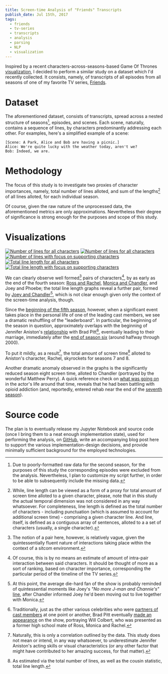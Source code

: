 ```yaml
---
title: Screen-time Analysis of "Friends" Transcripts
publish_date: Jul 15th, 2017
tags:
  - friends
  - tv-series
  - transcripts
  - analysis
  - parsing
  - NLP
  - visualization
---
```


Inspired by a recent characters-across-seasons-based Game Of Thrones [visualization][got_vis_reddit], I decided to perform a similar
study on a dataset which I'd recently collected. It consists, namely, of
transcripts of all episodes from all seasons of one of my favorite TV series,
[Friends][friends_wiki].

# Dataset
The aforementioned dataset, consists of transcripts, spread across
a nested structure of seasons[^s2_formatting], episodes, and scenes. Each scene, naturally,
contains a sequence of lines, by characters predominantly addressing each
other. For examples, here's a simplified example of a scene:
```text
[Scene: A Park, Alice and Bob are having a picnic.]
Alice: We're quite lucky with the weather today, aren't we?
Bob: Indeed, we are.
```

[^s2_formatting]: Due to poorly-formatted raw data for the second season, for the
purposes of this study the corresponding episodes were excluded from the analysis.
Nevertheless, I plan to customize my script further, in order to be able to subsequently include the missing data.

# Methodology
The focus of this study is to investigate two proxies of character importances,
namely, total number of lines alloted, and sum of the lengths[^line_length] of
all lines alloted, for each individual season.

[^line_length]: While, line length can be viewed as a form of a proxy for total
amount of screen time alloted to a given character, please, note that in this
study the actual temporal dimension was not considered in any way whatsoever.
For completeness, line length is defined as the total number of characters -
including punctuation (which is assumed to account for additional screen time) -
comprising a given character line. And line, itself, is defined as a contiguous
array of sentences, alloted to a a set of characters (usually, a single
character).

Of course, given the raw nature of the unprocessed data, the aforementioned metrics
are only approximations. Nevertheless their degree of significance is strong enough
for the purposes and scope of this study.

# Visualizations
<div class="img-box">
<a href="https://hristog.github.io/uploads/Friends_num_lines_all.png" target="_blank"><img src="https://hristog.github.io/uploads/Friends_num_lines_all_150x256.png" alt="Number of lines for all characters"></a>
<a href="https://hristog.github.io/uploads/Friends_num_lines_all_s5on.png" target="_blank"><img src="https://hristog.github.io/uploads/Friends_num_lines_all_s5on_144x256.png" alt="Number of lines for all characters"></a>
<a href="https://hristog.github.io/uploads/Friends_num_lines_supp.png" target="_blank"><img src="https://hristog.github.io/uploads/Friends_num_lines_supp_148x256.png" alt="Number of lines with focus on supporting characters"></a>
<a href="https://hristog.github.io/uploads/Friends_line_length_all.png" target="_blank"><img src="https://hristog.github.io/uploads/Friends_line_length_all_150x256.png" alt="Total line length for all characters"></a>
<a href="https://hristog.github.io/uploads/Friends_line_length_supp.png" target="_blank"><img src="https://hristog.github.io/uploads/Friends_line_length_supp_148x256.png" alt="Total line length with focus on supporting characters"></a>
</div>

We can clearly observe well formed[^pair_formation] pairs of characters[^char_pairs], by as early as the end of the fourth season: [Ross and Rachel][ross_rachel], [Monica and Chandler][monica_chandler], and Joey and Phoebe; the total line length graphs reveal a further pair, formed by [Joey and Chandler][joey_chandler][^jman_channie], which is not clear enough given only the context of the screen-time
analysis, though.

Since the [beginning of the fifth season][s05_start], however, when a significant
event takes place in the personal life of one of the leading cast members, we see a
dramatic reshuffling of the "leaderboard". In particular, the beginning of the
season in question, approximately overlaps with the beginning of Jennifer Aniston's [relationship][ja_relationships] with Brad Pitt[^will_colbert], eventually leading to their marriage, immediately after the [end of season six][s06_end] (around halfway through 2000).

To put it mildly, as a result[^ja_correlation], the total amount of screen time[^screen_time_proxies]
alloted to Aniston's character, Rachel, skyrockets for seasons 7 and 8.

Another dramatic anomaly observed in the graphs is the significantly reduced
season eight screen time, alloted to Chandler (portrayed by the wonderful Matthew Perry). A quick reference check on [what was going on][matthew_perry] in the actor's life around that time, reveals that he had been battling with opioid
addiction (and, reportedly, entered rehab near the end of the
[seventh season][s07_end]).

[^pair_formation]: The notion of a pair here, however, is relatively vague, given
the quintessentially fluent nature of interactions taking place within the context
of a sitcom environment.
[^char_pairs]: Of course, this is by no means an estimate of amount of intra-pair interaction between said characters. It should be thought of more as a sort of
ranking, based on character importance, corresponding the particular period of
the timeline of the TV series.
[^jman_channie]: At this point, the average die-hard fan of the show is probably reminded of quintessential moments like Joey's _"No more J-man and Channie's"_
[line][jman_channie], after Chandler informed Joey he'd been moving out to live together with Monica.
[^will_colbert]: Traditionally, just as the other various celebrities who were
[partners of cast members][friends_relationships] at one point or another, Brad Pitt eventually [made an appearance][bradpitt_cast] on the show,
portraying Will Colbert, who was presented as a former high school mate of Ross, Monica and Rachel.
[^ja_correlation]: Naturally, this is only a correlation outlined by the data.
This study does not mean or intend, in any way whatsoever, to underestimate
Jennifer Aniston's acting skills or visual characteristics (or any other factor
that might have contributed to her amazing success, for that matter).
[^screen_time_proxies]: As estimated via the total number of lines, as well as
the cousin statistic, total line length.

# Source code
The plan is to eventually release my Jupyter Notebook and source code (once I bring them to a neat enough implementation state), used for performing the
analysis, on [GitHub][github_account], write an accompanying blog post here to
support the various implementation-design decisions, and provide minimally sufficient background for the employed technologies.

[friends_wiki]: https://en.wikipedia.org/wiki/Friends
[got_vis_reddit]: https://www.reddit.com/r/dataisbeautiful/comments/6n150e/oc_screen_time_of_got_characters_fixed/
[ja_relationships]: https://en.wikipedia.org/wiki/Jennifer_Aniston#Relationships
[matthew_perry]: https://en.wikipedia.org/wiki/Matthew_Perry#Personal_life
[joey_chandler]: http://friends.wikia.com/wiki/Chandler_and_Joey%27s_apartment
[monica_chandler]: http://friends.wikia.com/wiki/Monica_and_Chandler
[ross_rachel]: http://friends.wikia.com/wiki/Ross_and_Rachel
[friends_relationships]: http://friends.wikia.com/wiki/Relationships
[jman_channie]: http://friends.wikia.com/wiki/The_One_Where_Ross_Hugs_Rachel
[s05_start]: https://en.wikipedia.org/wiki/List_of_Friends_episodes#Season_5_.281999.E2.80.9300.29
[s06_end]: https://en.wikipedia.org/wiki/List_of_Friends_episodes#Season_6_.281999.E2.80.9300.29
[s07_end]: https://en.wikipedia.org/wiki/List_of_Friends_episodes#Season_7_.282000.E2.80.9301.29
[bradpitt_cast]: http://friends.wikia.com/wiki/The_One_With_The_Rumor
[github_account]: https://github.com/hristog
